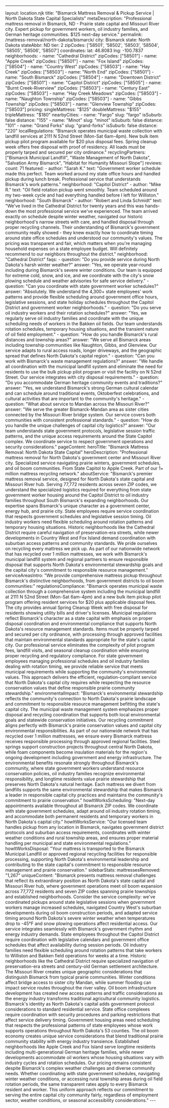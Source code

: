 ---
layout: location.njk
title: "Bismarck Mattress Removal & Pickup Service | North Dakota State Capital Specialists" metaDescription: "Professional mattress removal in Bismarck, ND - Prairie state capital and Missouri River city. Expert pickup for government workers, oil industry families, and German heritage communities. $125 next-day service."
permalink: /mattress-removal/north-dakota/bismarck/
city: Bismarck state: North Dakota stateAbbr: ND tier: 2 zipCodes: ['58501', '58502', '58503', '58504', '58505', '58506', '58507'] coordinates: lat: 46.8083 lng: -100.7837 neighborhoods: - name: "Cathedral District" zipCodes: ["58501"] - name: "Apple Creek" zipCodes: ["58501"] - name: "Fox Island" zipCodes: ["58504"] - name: "Country West" zipCodes: ["58503"] - name: "Hay Creek" zipCodes: ["58503"] - name: "North End" zipCodes: ["58501"] - name: "South Bismarck" zipCodes: ["58504"] - name: "Downtown District" zipCodes: ["58501"] - name: "Capitol District" zipCodes: ["58505"] - name: "Burnt Creek-Riverview" zipCodes: ["58503"] - name: "Century East" zipCodes: ["58503"] - name: "Hay Creek Meadows" zipCodes: ["58503"] - name: "Naughton Township" zipCodes: ["58503"] - name: "Gibbs Township" zipCodes: ["58503"] - name: "Glenview Township" zipCodes: ["58503"] pricing: singleMattress: "$125" doubleMattress: "$155" tripleMattress: "$180" nearbyCities: - name: "Fargo" slug: "fargo" isSuburb: false distance: "155" - name: "Minot" slug: "minot" isSuburb: false distance: "101" - name: "Grand Forks" slug: "grand-forks" isSuburb: false distance: "220" localRegulations: "Bismarck operates municipal waste collection with landfill services at 2111 N 52nd Street (Mon-Sat 6am-4pm). New bulk item pickup pilot program available for $20 plus disposal fees. Spring cleanup week offers free disposal with proof of residency. All loads must be properly tarped and secured per city ordinance." recyclingPartners: ["Bismarck Municipal Landfill", "Waste Management of North Dakota", "Salvation Army Bismarck", "Habitat for Humanity Missouri Slope"] reviews: count: 71 featured: - author: "Sarah K." text: "Government worker schedule made this perfect. Team worked around my state office hours and handled pickup during lunch break. Professional service that understands Bismarck's work patterns." neighborhood: "Capitol District" - author: "Mike R." text: "Oil field rotation pickup went smoothly. Team scheduled around my two-week cycle and had everything handled before I left for Williston." neighborhood: "South Bismarck" - author: "Robert and Linda Schmidt" text: "We've lived in the Cathedral District for twenty years and this was hands-down the most professional service we've experienced. The team arrived exactly on schedule despite winter weather, navigated our historic neighborhood's narrow streets with care, and handled disposal through proper recycling channels. Their understanding of Bismarck's government community really showed - they knew exactly how to coordinate timing around state office schedules and understood our community's values. The pricing was transparent and fair, which matters when you're managing household expenses on a state employee budget. Will definitely recommend to our neighbors throughout the district." neighborhood: "Cathedral District" faqs: - question: "Do you provide service during North Dakota's harsh winter weather?" answer: "Yes, we operate year-round including during Bismarck's severe winter conditions. Our team is equipped for extreme cold, snow, and ice, and we coordinate with the city's snow plowing schedule and weather advisories for safe service delivery." - question: "Can you coordinate with state government worker schedules?" answer: "Absolutely. We understand the 4,300+ state employees' work patterns and provide flexible scheduling around government office hours, legislative sessions, and state holiday schedules throughout the Capitol District and government worker neighborhoods." - question: "Do you serve oil industry workers and their rotation schedules?" answer: "Yes, we regularly serve oil industry families and coordinate with the unique scheduling needs of workers in the Bakken oil fields. Our team understands rotation schedules, temporary housing situations, and the transient nature of oil field employment." - question: "How do you handle Bismarck's rural distances and township areas?" answer: "We serve all Bismarck areas including township communities like Naughton, Gibbs, and Glenview. Our service adapts to rural access roads, longer driveways, and the geographic spread that defines North Dakota's capital region." - question: "Can you work with Bismarck's waste management regulations?" answer: "We handle all coordination with the municipal landfill system and eliminate the need for residents to use the bulk pickup pilot program or visit the facility on N 52nd Street. Our service integrates with city disposal requirements." - question: "Do you accommodate German heritage community events and traditions?" answer: "Yes, we understand Bismarck's strong German cultural calendar and can schedule around traditional events, Oktoberfest celebrations, and cultural activities that are important to the community's heritage." - question: "What about service to Mandan across the Missouri River?" answer: "We serve the greater Bismarck-Mandan area as sister cities connected by the Missouri River bridge system. Our service covers both communities with consistent professional standards." - question: "How do you handle the unique challenges of capital city logistics?" answer: "Our team understands state government protocols, legislative session traffic patterns, and the unique access requirements around the State Capitol complex. We coordinate service to respect government operations and security considerations." pageContent: heroTitle: "Bismarck Mattress Removal: North Dakota State Capital" heroDescription: "Professional mattress removal for North Dakota's government center and Missouri River city. Specialized service navigating prairie winters, government schedules, and oil boom communities. From State Capitol to Apple Creek. Part of our 1+ million mattress recycling network." aboutService: "Bismarck's premier mattress removal service, designed for North Dakota's state capital and Missouri River hub. Serving 77,772 residents across seven ZIP codes, we understand the specialized logistics required for everything from state government worker housing around the Capitol District to oil industry families throughout South Bismarck's expanding neighborhoods. Our expertise spans Bismarck's unique character as a government center, energy hub, and prairie city. State employees require service coordination that respects government schedules and legislative session timing. Oil industry workers need flexible scheduling around rotation patterns and temporary housing situations. Historic neighborhoods like the Cathedral District require careful navigation of preservation-era streets, while newer developments in Country West and Fox Island demand coordination with suburban access patterns and community standards. We pride ourselves on recycling every mattress we pick up. As part of our nationwide network that has recycled over 1 million mattresses, we work with Bismarck's municipal landfill system and regional partners to ensure responsible disposal that supports North Dakota's environmental stewardship goals and the capital city's commitment to responsible resource management." serviceAreasIntro: "We provide comprehensive mattress pickup throughout Bismarck's distinctive neighborhoods, from government districts to oil boom communities:" regulationsCompliance: "Bismarck operates municipal waste collection through a comprehensive system including the municipal landfill at 2111 N 52nd Street (Mon-Sat 6am-4pm) and a new bulk item pickup pilot program offering resident services for $20 plus applicable disposal fees. The city provides annual Spring Cleanup Week with free disposal for residents showing utility bills and driver's licenses. Municipal regulations reflect Bismarck's character as a state capital with emphasis on proper disposal coordination and environmental compliance that supports North Dakota's resource management standards. Items must be properly tarped and secured per city ordinance, with processing through approved facilities that maintain environmental standards appropriate for the state's capital city. Our professional service eliminates the complexity of pilot program fees, landfill visits, and seasonal cleanup coordination while ensuring proper recycling and regulatory compliance. For state government employees managing professional schedules and oil industry families dealing with rotation timing, we provide reliable service that meets municipal requirements while supporting the community's environmental values. This approach delivers the efficient, regulation-compliant service that North Dakota's capital city requires while respecting the resource conservation values that define responsible prairie community stewardship." environmentalImpact: "Bismarck's environmental stewardship reflects the community's connection to North Dakota's prairie landscape and commitment to responsible resource management befitting the state's capital city. The municipal waste management system emphasizes proper disposal and recycling coordination that supports both local environmental goals and statewide conservation initiatives. Our recycling commitment aligns perfectly with Bismarck's prairie conservation values and capital city environmental responsibilities. As part of our nationwide network that has recycled over 1 million mattresses, we ensure every Bismarck mattress receives responsible processing through approved regional facilities. Steel springs support construction projects throughout central North Dakota, while foam components become insulation materials for the region's ongoing development including government and energy infrastructure. The environmental benefits resonate strongly throughout Bismarck's community, where state government workers understand resource conservation policies, oil industry families recognize environmental responsibility, and longtime residents value prairie stewardship that preserves North Dakota's natural heritage. Each mattress we divert from landfills supports the same environmental stewardship that makes Bismarck a leader in responsible capital city practices and maintains the community's commitment to prairie conservation." howItWorksScheduling: "Next-day appointments available throughout all Bismarck ZIP codes. We coordinate with state government schedules, adapt around oil industry rotation timing, and accommodate both permanent residents and temporary workers in North Dakota's capital city." howItWorksService: "Our licensed team handles pickup from any location in Bismarck, navigates government district protocols and suburban access requirements, coordinates with winter weather conditions and rural township areas, and ensures proper material handling per municipal and state environmental regulations." howItWorksDisposal: "Your mattress is transported to the Bismarck Municipal Landfill or approved regional recycling facilities for responsible processing, supporting North Dakota's environmental leadership and contributing to the state capital's commitment to responsible resource management and prairie conservation." sidebarStats: mattressesRemoved: "1,267" uniqueContent: "Bismarck presents mattress removal challenges that reflect its extraordinary position as North Dakota's state capital and Missouri River hub, where government operations meet oil boom expansion across 77,772 residents and seven ZIP codes spanning prairie townships and established neighborhoods. Consider the service complexity: we've coordinated pickups around state legislative sessions when government workers manage increased schedules, navigated Country West's suburban developments during oil boom construction periods, and adapted service timing around North Dakota's severe winter weather when temperatures drop to -45°F and snow plowing operations affect residential access. Our service integrates seamlessly with Bismarck's government rhythm and energy industry demands. State employees throughout the Capitol District require coordination with legislative calendars and government office schedules that affect availability during session periods. Oil industry families need flexible scheduling around rotation patterns that take workers to Williston and Bakken field operations for weeks at a time. Historic neighborhoods like the Cathedral District require specialized navigation of preservation-era streets and century-old German settlement architecture. The Missouri River creates unique geographic considerations that distinguish Bismarck from typical prairie communities. Winter conditions affect bridge access to sister city Mandan, while summer flooding can impact service routes throughout the river valley. Oil boom infrastructure development has created new access patterns and traffic considerations as the energy industry transforms traditional agricultural community logistics. Bismarck's identity as North Dakota's capital adds government protocol considerations to standard residential service. State office complexes require coordination with security procedures and parking restrictions that affect service delivery timing. Government housing areas need scheduling that respects the professional patterns of state employees whose work supports operations throughout North Dakota's 53 counties. The oil boom economy creates unique service considerations that blend traditional prairie community stability with energy industry transience. Established neighborhoods like Apple Creek and Fox Island serve longtime residents including multi-generational German heritage families, while newer developments accommodate oil workers whose housing situations vary with industry cycles and rotation schedules. Our pricing remains consistent despite Bismarck's complex weather challenges and diverse community needs. Whether coordinating with state government schedules, navigating winter weather conditions, or accessing rural township areas during oil field rotation periods, the same transparent rates apply to every Bismarck resident and worker. This uniform approach reflects our commitment to serving the entire capital city community fairly, regardless of employment sector, weather conditions, or seasonal accessibility considerations." ---